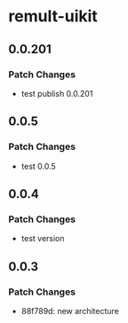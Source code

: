 # remult-uikit

## 0.0.201

### Patch Changes

- test publish 0.0.201

## 0.0.5

### Patch Changes

- test 0.0.5

## 0.0.4

### Patch Changes

- test version

## 0.0.3

### Patch Changes

- 88f789d: new architecture
